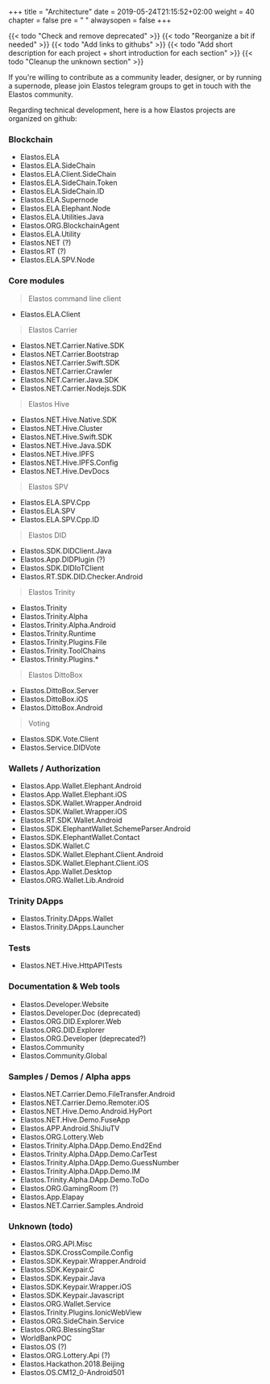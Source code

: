 +++
title = "Architecture"
date = 2019-05-24T21:15:52+02:00
weight = 40
chapter = false
pre = "<i class='fa ela-page'></i> "
alwaysopen = false
+++

{{< todo "Check and remove deprecated" >}}
{{< todo "Reorganize a bit if needed" >}}
{{< todo "Add links to githubs" >}}
{{< todo "Add short description for each project + short introduction for each section" >}}
{{< todo "Cleanup the unknown section" >}}

If you're willing to contribute as a community leader, designer, or by running a supernode, please join Elastos telegram groups to get in touch with the Elastos community.

Regarding technical development, here is a how Elastos projects are organized on github:

### Blockchain

* Elastos.ELA
* Elastos.ELA.SideChain
* Elastos.ELA.Client.SideChain
* Elastos.ELA.SideChain.Token
* Elastos.ELA.SideChain.ID
* Elastos.ELA.Supernode
* Elastos.ELA.Elephant.Node
* Elastos.ELA.Utilities.Java
* Elastos.ORG.BlockchainAgent
* Elastos.ELA.Utility
* Elastos.NET (?)
* Elastos.RT (?)
* Elastos.ELA.SPV.Node

### Core modules

> Elastos command line client

* Elastos.ELA.Client

> Elastos Carrier

* Elastos.NET.Carrier.Native.SDK
* Elastos.NET.Carrier.Bootstrap
* Elastos.NET.Carrier.Swift.SDK
* Elastos.NET.Carrier.Crawler
* Elastos.NET.Carrier.Java.SDK
* Elastos.NET.Carrier.Nodejs.SDK

> Elastos Hive

* Elastos.NET.Hive.Native.SDK
* Elastos.NET.Hive.Cluster
* Elastos.NET.Hive.Swift.SDK
* Elastos.NET.Hive.Java.SDK
* Elastos.NET.Hive.IPFS
* Elastos.NET.Hive.IPFS.Config
* Elastos.NET.Hive.DevDocs

> Elastos SPV

* Elastos.ELA.SPV.Cpp
* Elastos.ELA.SPV
* Elastos.ELA.SPV.Cpp.ID

> Elastos DID

* Elastos.SDK.DIDClient.Java
* Elastos.App.DIDPlugin (?)
* Elastos.SDK.DIDIoTClient
* Elastos.RT.SDK.DID.Checker.Android

> Elastos Trinity

* Elastos.Trinity
* Elastos.Trinity.Alpha
* Elastos.Trinity.Alpha.Android
* Elastos.Trinity.Runtime
* Elastos.Trinity.Plugins.File
* Elastos.Trinity.ToolChains
* Elastos.Trinity.Plugins.* 

> Elastos DittoBox

* Elastos.DittoBox.Server
* Elastos.DittoBox.iOS
* Elastos.DittoBox.Android

> Voting 

* Elastos.SDK.Vote.Client
* Elastos.Service.DIDVote

### Wallets / Authorization

* Elastos.App.Wallet.Elephant.Android
* Elastos.App.Wallet.Elephant.iOS
* Elastos.SDK.Wallet.Wrapper.Android
* Elastos.SDK.Wallet.Wrapper.iOS
* Elastos.RT.SDK.Wallet.Android
* Elastos.SDK.ElephantWallet.SchemeParser.Android
* Elastos.SDK.ElephantWallet.Contact
* Elastos.SDK.Wallet.C
* Elastos.SDK.Wallet.Elephant.Client.Android
* Elastos.SDK.Wallet.Elephant.Client.iOS
* Elastos.App.Wallet.Desktop
* Elastos.ORG.Wallet.Lib.Android

### Trinity DApps

* Elastos.Trinity.DApps.Wallet
* Elastos.Trinity.DApps.Launcher

### Tests

* Elastos.NET.Hive.HttpAPITests

### Documentation & Web tools 

* Elastos.Developer.Website
* Elastos.Developer.Doc (deprecated)
* Elastos.ORG.DID.Explorer.Web
* Elastos.ORG.DID.Explorer
* Elastos.ORG.Developer (deprecated?)
* Elastos.Community
* Elastos.Community.Global

### Samples / Demos / Alpha apps

* Elastos.NET.Carrier.Demo.FileTransfer.Android
* Elastos.NET.Carrier.Demo.Remoter.iOS
* Elastos.NET.Hive.Demo.Android.HyPort
* Elastos.NET.Hive.Demo.FuseApp
* Elastos.APP.Android.ShiJiuTV
* Elastos.ORG.Lottery.Web
* Elastos.Trinity.Alpha.DApp.Demo.End2End
* Elastos.Trinity.Alpha.DApp.Demo.CarTest
* Elastos.Trinity.Alpha.DApp.Demo.GuessNumber
* Elastos.Trinity.Alpha.DApp.Demo.IM
* Elastos.Trinity.Alpha.DApp.Demo.ToDo
* Elastos.ORG.GamingRoom (?)
* Elastos.App.Elapay
* Elastos.NET.Carrier.Samples.Android

### Unknown (todo)

* Elastos.ORG.API.Misc
* Elastos.SDK.CrossCompile.Config
* Elastos.SDK.Keypair.Wrapper.Android
* Elastos.SDK.Keypair.C
* Elastos.SDK.Keypair.Java
* Elastos.SDK.Keypair.Wrapper.iOS
* Elastos.SDK.Keypair.Javascript
* Elastos.ORG.Wallet.Service
* Elastos.Trinity.Plugins.IonicWebView
* Elastos.ORG.SideChain.Service
* Elastos.ORG.BlessingStar
* WorldBankPOC
* Elastos.OS (?)
* Elastos.ORG.Lottery.Api (?)
* Elastos.Hackathon.2018.Beijing
* Elastos.OS.CM12_0-Android501